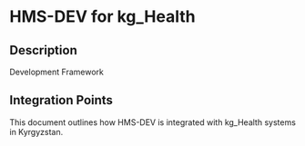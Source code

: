 # HMS-DEV for kg_Health

## Description

Development Framework

## Integration Points

This document outlines how HMS-DEV is integrated with kg_Health systems in Kyrgyzstan.
